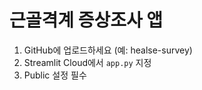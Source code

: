 # 근골격계 증상조사 앱

1. GitHub에 업로드하세요 (예: healse-survey)
2. Streamlit Cloud에서 `app.py` 지정
3. Public 설정 필수
